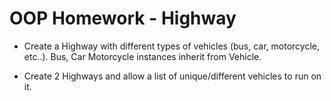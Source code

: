 # OOP Homework - Highway
* Create a Highway with different types of vehicles (bus, car, motorcycle, etc..). Bus, Car Motorcycle instances inherit from Vehicle.

* Create 2 Highways and allow a list of unique/different vehicles to run on it.
